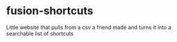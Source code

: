 # fusion-shortcuts
Little website that pulls from a csv a friend made and turns it into a searchable list of shortcuts
